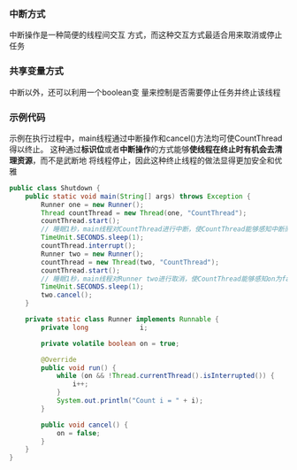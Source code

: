 
### 中断方式
中断操作是一种简便的线程间交互
方式，而这种交互方式最适合用来取消或停止任务

### 共享变量方式
中断以外，还可以利用一个boolean变
量来控制是否需要停止任务并终止该线程

### 示例代码
示例在执行过程中，main线程通过中断操作和cancel()方法均可使CountThread得以终止。
这种通过**标识位**或者**中断操作**的方式能够**使线程在终止时有机会去清理资源**，而不是武断地
将线程停止，因此这种终止线程的做法显得更加安全和优雅
```java
public class Shutdown {
	public static void main(String[] args) throws Exception {
		Runner one = new Runner();
		Thread countThread = new Thread(one, "CountThread");
		countThread.start();
		// 睡眠1秒，main线程对CountThread进行中断，使CountThread能够感知中断而结束
		TimeUnit.SECONDS.sleep(1);
		countThread.interrupt();
		Runner two = new Runner();
		countThread = new Thread(two, "CountThread");
		countThread.start();
		// 睡眠1秒，main线程对Runner two进行取消，使CountThread能够感知on为false而结束
		TimeUnit.SECONDS.sleep(1);
		two.cancel();
	}

	private static class Runner implements Runnable {
		private long             i;

		private volatile boolean on = true;

		@Override
		public void run() {
			while (on && !Thread.currentThread().isInterrupted()) {
				i++;
			}
			System.out.println("Count i = " + i);
		}

		public void cancel() {
			on = false;
		}
	}
}

```